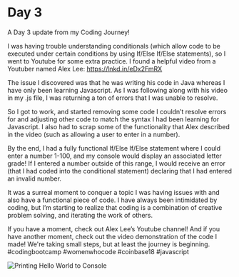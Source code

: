 # Day 3
A Day 3 update from my Coding Journey!

I was having trouble understanding conditionals (which allow code to be executed under certain conditions by using If/Else If/Else statements), so I went to Youtube for some extra practice. I found a helpful video from a Youtuber named Alex Lee: https://lnkd.in/eDx2FmRX

The issue I discovered was that he was writing his code in Java whereas I have only been learning Javascript. As I was following along with his video in my .js file, I was returning a ton of errors that I was unable to resolve. 

So I got to work, and started removing some code I couldn’t resolve errors for and adjusting other code to match the syntax I had been learning for Javascript. I also had to scrap some of the functionality that Alex described in the video (such as allowing a user to enter in a number). 

By the end, I had a fully functional If/Else If/Else statement where I could enter a number 1-100, and my console would display an associated letter grade! If I entered a number outside of this range, I would receive an error (that I had coded into the conditional statement) declaring that I had entered an invalid number.

It was a surreal moment to conquer a topic I was having issues with and also have a functional piece of code. I have always been intimidated by coding, but I’m starting to realize that coding is a combination of creative problem solving, and iterating the work of others. 

If you have a moment, check out Alex Lee’s Youtube channel! And if you have another moment, check out the video demonstration of the code I made! We're taking small steps, but at least the journey is beginning. #codingbootcamp #womenwhocode #coinbase18 #javascript

<img src="assets/day3.mov" alt="Printing Hello World to Console">